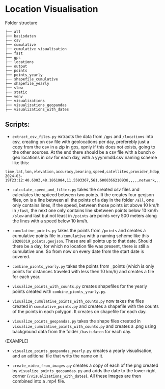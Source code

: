 # Location Visualisation

Folder structure

```
├── all
├── basisdaten
├── csv
├── cumulative
├── cumulative visualisation
├── fast
├── gps
├── locations
├── output
├── points
├── points_yearly
├── shapefile_cumulative
├── shapefile_yearly
├── slow
├── static
├── venv
├── visualizations
├── visualizations_geopandas
├── visualizations_with_dates
```

## Scripts:

- `extract_csv_files.py` extracts the data from `/gps` and `/locations` into csv, creating on csv file with geolocations per day, preferebly just a copy from the csv in a zip in gps, opnly if this does not exists, going to the other sources. At the end there should be a csv file with a bunch o geo locations in csv for each day, with a yyymmdd.csv naming scheme like this:

```
time,lat,lon,elevation,accuracy,bearing,speed,satellites,provider,hdop,vdop,pdop,geoidheight,ageofdgpsdata,dgpsid,activity,battery,annotation,timestamp_ms,time_offset,distance,starttimestamp_ms,profile_name,battery_charging
2024-03-19T23:12:40.600Z,48.1861084,11.5593367,561.6000366210938,,,,,network,,,,,,,,,,,,,,,
```

- `calculate_speed_and_filter.py` takes the created csv files and calculates the spüeed between two points. It the creates four geojson files, on is a line between all the points of a day in the folder `/all`, one only contains lines, if the speed, between those points ist above 10 km/h in `/fast`, the next one only contains line sbetween points below 10 km/h `/slow` and last but not least in `/points` are points very 500 meters along the lines with a speed below 10 km/h.

- `cumulative_points.py` takes the points from `/points` and creates a cumulative points file in `/cumulative` with a naming scheme like this `20200319_points.geojson`. These are all points up to that date. Should there be a day, for which no location file was present, there is still a cumulative one. So from now on every date from the start date is covered.

- `combine_pionts_yearly.py` takes the points from _points (which is only points for distances traveled with less then 10 km/h) and creates a file for each year.

- `visualize_points_with_counts.py` creates shapefiles for the yearly points created with `combine_pionts_yearly.py`.

- `visualize_cumulative_points_with_counts.py` now takes the files created in `cumulative_points.py` and creates a shapefile with the counts of the points in each polygon. It creates on shapefile for each day.

- `visualize_points_geopandas.py` takes the shape files created in `visualize_cumulative_points_with_counts.py` and creates a .png using background data from the folder `/basisdaten` for each day.

(EXAMPLE)

- `visualize_points_geopandas_yearly.py` creates a yearly visualisation, and an aditional file that writs the name on it.

- `create_video_from_images.py` creates a copy of each of the png created by `visualize_points_geopandas.py` and adds the date to the lower right corner (`/visualizations_with_dates`). All these images are then combined into a .mp4 file.